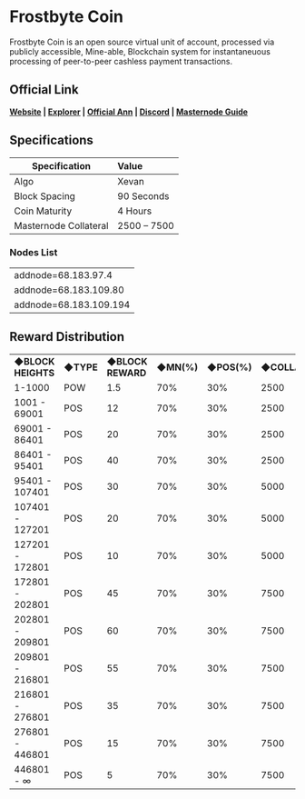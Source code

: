 # Frostbyte Coin

Frostbyte Coin is an open source virtual unit of account, processed via publicly accessible, Mine-able, Blockchain system for instantaneuous processing of peer-to-peer cashless payment transactions.

## Official Link  
**[Website](https://frostbytecoin.io/) | [Explorer](https://chain.frostbytecoin.io) | [Official Ann]() | [Discord](https://discord.gg/Ur6ryVu) | [Masternode Guide](https://github.com/Frostbytecoin/mnscript)**



## Specifications


| Specification          | Value             |
| ---------------------- |:------------------|
| Algo                   | Xevan             |
| Block Spacing          | 90 Seconds        |
| Coin Maturity          | 4 Hours         |
| Masternode Collateral  | 2500 – 7500         |

### Nodes List 

<table>
<tr><td>addnode=68.183.97.4</td></tr>
<tr><td>addnode=68.183.109.80</td></tr>
<tr><td>addnode=68.183.109.194</td></tr>
</table>


## Reward Distribution
<table>
<tr><td><b>◆BLOCK HEIGHTS</b></td><td><b>◆TYPE</b></td><td><b>◆BLOCK REWARD</b></td><td><b>◆MN(%)</b></td><td><b>◆POS(%)</b></td><td><b>◆COLLATERAL</b></td></tr>
<tr><td>1-1000</td><td>POW</td><td>1.5</td><td> 70% </td><td> 30% </td><td>2500</td></tr>
<tr><td>1001 - 69001</td><td>POS</td><td>12</td><td> 70% </td><td> 30% </td><td>2500</td></tr>
<tr><td>69001 - 86401</td><td>POS</td><td>20</td><td> 70% </td><td> 30% </td><td>2500</td></tr>
<tr><td>86401 - 95401</td><td>POS</td><td>40</td><td> 70% </td><td> 30% </td><td>2500</td></tr>
<tr><td>95401 - 107401</td><td>POS</td><td>30</td><td> 70% </td><td> 30% </td><td>5000</td></tr>
<tr><td>107401 - 127201</td><td>POS</td><td>20</td><td> 70% </td><td> 30% </td><td>5000</td></tr>
<tr><td>127201 - 172801</td><td>POS</td><td>10</td><td> 70% </td><td> 30% </td><td>5000</td></tr>
<tr><td>172801 - 202801</td><td>POS</td><td>45</td><td> 70% </td><td> 30% </td><td>7500</td></tr>
<tr><td>202801 - 209801</td><td>POS</td><td>60</td><td> 70% </td><td> 30% </td><td>7500</td></tr>
<tr><td>209801 - 216801</td><td>POS</td><td>55</td><td> 70% </td><td> 30% </td><td>7500</td></tr>
<tr><td>216801 - 276801</td><td>POS</td><td>35</td><td> 70% </td><td> 30% </td><td>7500</td></tr>
<tr><td>276801 - 446801</td><td>POS</td><td>15</td><td> 70% </td><td> 30% </td><td>7500</td></tr>
<tr><td>446801 - ∞</td><td>POS</td><td>5</td><td> 70% </td><td> 30% </td><td>7500</td></tr>
</table>
